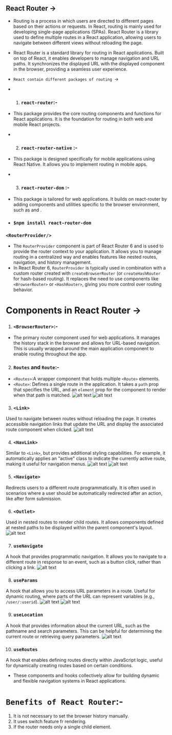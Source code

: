 ## React Router ->

- Routing is a process in which users are directed to different pages based on their actions or requests. In React, routing is mainly used for developing single-page applications (SPAs). React Router is a library used to define multiple routes in a React application, allowing users to navigate between different views without reloading the page.

- React Router is a standard library for routing in React applications. Built on top of React, it enables developers to manage navigation and URL paths. It synchronizes the displayed URL with the displayed component in the browser, providing a seamless user experience.

- `React contain different packages of routing `->
- 1. ### `react-router`:-
- This package provides the core routing components and functions for React applications. It is the foundation for routing in both web and mobile React projects.

- 2. ### `react-router-native` :- 
- This package is designed specifically for mobile applications using React Native. It allows you to implement routing in mobile apps.

- 3. ### `react-router-dom` :- 
- This package is tailored for web applications. It builds on react-router by adding components and utilities specific to the browser environment, such as <BrowserRouter> and <Link>.
- ### `$npm install react-router-dom`

### `<RouterProvider/>`
- The `RouterProvider` component is part of React Router 6 and is used to provide the router context to your application. It allows you to manage routing in a centralized way and enables features like nested routes, navigation, and history management.
- In React Router 6, `RouterProvider` is typically used in combination with a custom router created with `createBrowserRouter` (or `createHashRouter` for hash-based routing). It replaces the need to use components like `<BrowserRouter>` or `<HashRouter>`, giving you more control over routing behavior.


# Components in React Router ->
1. ### `<BrowserRouter>`:-
- The primary router component used for web applications. It manages the history stack in the browser and allows for URL-based navigation. This is usually wrapped around the main application component to enable routing throughout the app.

2. ### `Routes` and `Route`:-
- `<Routes>`:A wrapper component that holds multiple `<Route>` elements.
- `<Route>`: Defines a single route in the application. It takes a `path` prop that specifies the URL, and an `element` prop for the component to render when that path is matched.
![alt text](../00_React_Roadmap/Images/image-15.png)
![alt text](../00_React_Roadmap/Images/image-16.png)

3. ### `<Link>`
Used to navigate between routes without reloading the page. It creates accessible navigation links that update the URL and display the associated route component when clicked.
![alt text](../00_React_Roadmap/Images/image-17.png)

4. ### `<NavLink>`
Similar to `<Link>`, but provides additional styling capabilities. For example, it automatically applies an "active" class to indicate the currently active route, making it useful for navigation menus.
![alt text](../00_React_Roadmap/Images/image-18.png)
![alt text](../00_React_Roadmap/Images/image-19.png)

5. ### `<Navigate>`
Redirects users to a different route programmatically. It is often used in scenarios where a user should be automatically redirected after an action, like after form submission.

6. ### `<Outlet>`
Used in nested routes to render child routes. It allows components defined at nested paths to be displayed within the parent component's layout.
![alt text](../00_React_Roadmap/Images/image-20.png)

7. ### `useNavigate`
A hook that provides programmatic navigation. It allows you to navigate to a different route in response to an event, such as a button click, rather than clicking a link.
![alt text](../00_React_Roadmap/Images/image-21.png)

8. ### `useParams`
A hook that allows you to access URL parameters in a route. Useful for dynamic routing, where parts of the URL can represent variables (e.g., `/user/:userid`).
![alt text](../00_React_Roadmap/Images/image-22.png)
![alt text](../00_React_Roadmap/Images/image-23.png)

9. ### `useLocation`
A hook that provides information about the current URL, such as the pathname and search parameters. This can be helpful for determining the current route or retrieving query parameters.
![alt text](../00_React_Roadmap/Images/image-24.png)


10. ### `useRoutes`
A hook that enables defining routes directly within JavaScript logic, useful for dynamically creating routes based on certain conditions.

- These components and hooks collectively allow for building dynamic and flexible navigation systems in React applications.

# `Benefits of React Router`:-
1. It is not necessary to set the browser history manually.
2. It uses switch feature fr rendering. 
3. If the router needs only a single child element.
